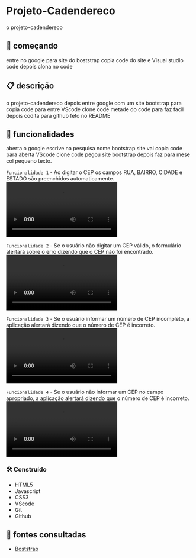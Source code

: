 # Projeto-Cadendereco 
o projeto-cadendereco 
## 🚀 começando
entre no google para site do boststrap copia code do site e Visual studio code depois clona no code  

 ## 📋 descrição
o projeto-cadendereco depois entre google com um site bootstrap para copia code para entre VScode clone code metade do code para faz facil depois codita para github feto no README   

 ## 🔧 funcionalidades
aberta o google escrive na pesquisa nome bootstrap site vai copia code para aberta VScode clone code pegou site bootstrap depois faz para mese col pequeno texto.

`Funcionalidade 1` - Ao digitar o CEP os campos RUA, BAIRRO, CIDADE e ESTADO são preenchidos automaticamente.
![img](img/CEP.mp4)    

`Funcionalidade 2` - Se o usuário não digitar um CEP válido, o formulário alertará sobre o erro dizendo que o CEP não foi encontrado.
![img](img/CEPerrado.mp4)    

`Funcionalidade 3` - Se o usuário informar um número de CEP incompleto, a aplicação alertará dizendo que o número de CEP é incorreto.
![img](img/CEPincompleto.mp4)    

`Funcionalidade 4` - Se o usuário não informar um CEP no campo apropriado, a aplicação alertará dizendo que o número de CEP é incorreto.
![img](img/cepcampoapropriado.mp4)    


### 🛠️ Construído
* HTML5        
* Javascript  
* CSS3         
* VScode
* Git    
* Github   

## 📄 fontes consultadas
* [Boststrap](https://getbootstrap.com/)


